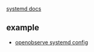 
[systemd docs](https://systemd.io/)






## example

- [openobserve systemd config](https://openobserve.ai/docs/operator-guide/systemd/)